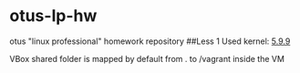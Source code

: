 # otus-lp-hw
otus "linux professional" homework repository
##Less 1
Used kernel: [5.9.9](https://cdn.kernel.org/pub/linux/kernel/v5.x/linux-5.9.9.tar.xz)

VBox shared folder is mapped by default from . to /vagrant inside the VM
